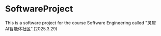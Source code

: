 # SoftwareProject
This is a software project for the course Software Engineering called "灵犀AI智能体社区".(2025.3.29)